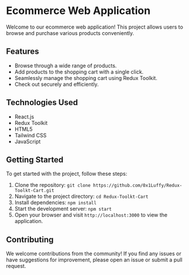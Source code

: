 # Ecommerce Web Application

Welcome to our ecommerce web application! This project allows users to browse and purchase various products conveniently.

## Features

- Browse through a wide range of products.
- Add products to the shopping cart with a single click.
- Seamlessly manage the shopping cart using Redux Toolkit.
- Check out securely and efficiently.

## Technologies Used

- React.js
- Redux Toolkit
- HTML5
- Tailwind CSS
- JavaScript

## Getting Started

To get started with the project, follow these steps:

1. Clone the repository: `git clone https://github.com/0x1Luffy/Redux-Toolkt-Cart.git`
2. Navigate to the project directory: `cd Redux-Toolkt-Cart`
3. Install dependencies: `npm install`
4. Start the development server: `npm start`
5. Open your browser and visit `http://localhost:3000` to view the application.

## Contributing

We welcome contributions from the community! If you find any issues or have suggestions for improvement, please open an issue or submit a pull request.


